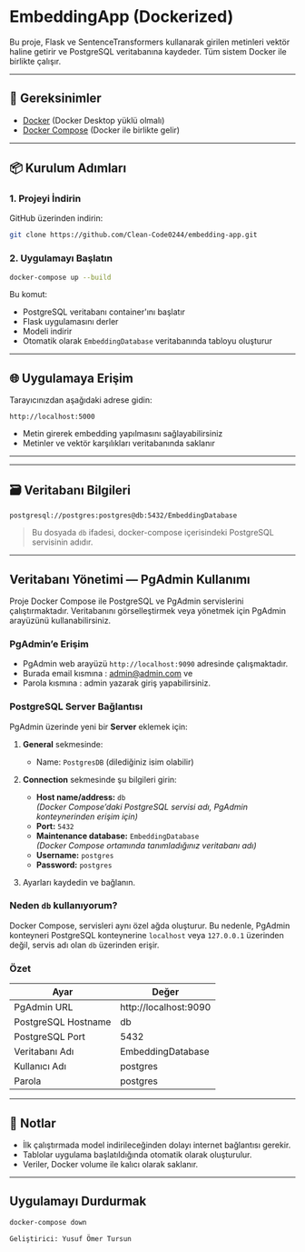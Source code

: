 # EmbeddingApp (Dockerized)

Bu proje, Flask ve SentenceTransformers kullanarak girilen metinleri vektör haline getirir ve PostgreSQL veritabanına kaydeder. Tüm sistem Docker ile birlikte çalışır.

---

## 🧰 Gereksinimler

- [Docker](https://www.docker.com/get-started) (Docker Desktop yüklü olmalı)
- [Docker Compose](https://docs.docker.com/compose/) (Docker ile birlikte gelir)

---

## 📦 Kurulum Adımları

### 1. Projeyi İndirin

GitHub üzerinden indirin:

```bash
git clone https://github.com/Clean-Code0244/embedding-app.git

```

### 2. Uygulamayı Başlatın

```bash
docker-compose up --build
```

Bu komut:

- PostgreSQL veritabanı container'ını başlatır
- Flask uygulamasını derler
- Modeli indirir
- Otomatik olarak `EmbeddingDatabase` veritabanında tabloyu oluşturur

---

## 🌐 Uygulamaya Erişim

Tarayıcınızdan aşağıdaki adrese gidin:

```
http://localhost:5000
```

- Metin girerek embedding yapılmasını sağlayabilirsiniz
- Metinler ve vektör karşılıkları veritabanında saklanır

---

---

## 🗃️ Veritabanı Bilgileri

```
postgresql://postgres:postgres@db:5432/EmbeddingDatabase
```

> Bu dosyada `db` ifadesi, docker-compose içerisindeki PostgreSQL servisinin adıdır.

---

## Veritabanı Yönetimi — PgAdmin Kullanımı

Proje Docker Compose ile PostgreSQL ve PgAdmin servislerini çalıştırmaktadır. Veritabanını görselleştirmek veya yönetmek için PgAdmin arayüzünü kullanabilirsiniz.

### PgAdmin’e Erişim

- PgAdmin web arayüzü `http://localhost:9090` adresinde çalışmaktadır.
- Burada email kısmına : admin@admin.com ve
- Parola kısmına : admin yazarak giriş yapabilirsiniz.

### PostgreSQL Server Bağlantısı

PgAdmin üzerinde yeni bir **Server** eklemek için:

1. **General** sekmesinde:

   - Name: `PostgresDB` (dilediğiniz isim olabilir)

2. **Connection** sekmesinde şu bilgileri girin:

   - **Host name/address:** `db`  
     _(Docker Compose’daki PostgreSQL servisi adı, PgAdmin konteynerinden erişim için)_
   - **Port:** `5432`
   - **Maintenance database:** `EmbeddingDatabase`  
     _(Docker Compose ortamında tanımladığınız veritabanı adı)_
   - **Username:** `postgres`
   - **Password:** `postgres`

3. Ayarları kaydedin ve bağlanın.

### Neden `db` kullanıyorum?

Docker Compose, servisleri aynı özel ağda oluşturur. Bu nedenle, PgAdmin konteyneri PostgreSQL konteynerine `localhost` veya `127.0.0.1` üzerinden değil, servis adı olan `db` üzerinden erişir.

### Özet

| Ayar                | Değer                 |
| ------------------- | --------------------- |
| PgAdmin URL         | http://localhost:9090 |
| PostgreSQL Hostname | db                    |
| PostgreSQL Port     | 5432                  |
| Veritabanı Adı      | EmbeddingDatabase     |
| Kullanıcı Adı       | postgres              |
| Parola              | postgres              |

---

## 📌 Notlar

- İlk çalıştırmada model indirileceğinden dolayı internet bağlantısı gerekir.
- Tablolar uygulama başlatıldığında otomatik olarak oluşturulur.
- Veriler, Docker volume ile kalıcı olarak saklanır.

---

## Uygulamayı Durdurmak

```bash
docker-compose down

Geliştirici: Yusuf Ömer Tursun
```

